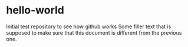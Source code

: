 # hello-world
Initial test repository to see how github works
Some filler text that is supposed to make sure that this document is different from the previous one.
